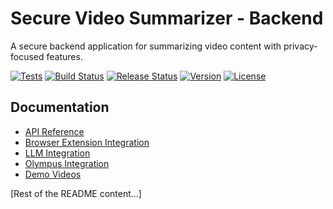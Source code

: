 # Secure Video Summarizer - Backend

A secure backend application for summarizing video content with privacy-focused features.

[![Tests](https://img.shields.io/github/actions/workflow/status/AkashicRecords/SecureVideoSummarizer/run-tests.yml?label=tests&logo=github)](https://github.com/AkashicRecords/SecureVideoSummarizer/actions/workflows/run-tests.yml)
[![Build Status](https://img.shields.io/github/actions/workflow/status/AkashicRecords/SecureVideoSummarizer/build-packages.yml?label=build&logo=github)](https://github.com/AkashicRecords/SecureVideoSummarizer/actions/workflows/build-packages.yml)
[![Release Status](https://img.shields.io/github/actions/workflow/status/AkashicRecords/SecureVideoSummarizer/create-release.yml?label=release&logo=github)](https://github.com/AkashicRecords/SecureVideoSummarizer/actions/workflows/create-release.yml)
[![Version](https://img.shields.io/github/v/release/AkashicRecords/SecureVideoSummarizer?include_prereleases&logo=github)](https://github.com/AkashicRecords/SecureVideoSummarizer/releases)
[![License](https://img.shields.io/github/license/AkashicRecords/SecureVideoSummarizer?logo=mit)](LICENSE)

## Documentation

- [API Reference](docs/api_reference.md)
- [Browser Extension Integration](docs/browser_extension.md)
- [LLM Integration](docs/llm_integration.md)
- [Olympus Integration](docs/olympus_integration.md)
- [Demo Videos](docs/demo_videos.md)

[Rest of the README content...]
